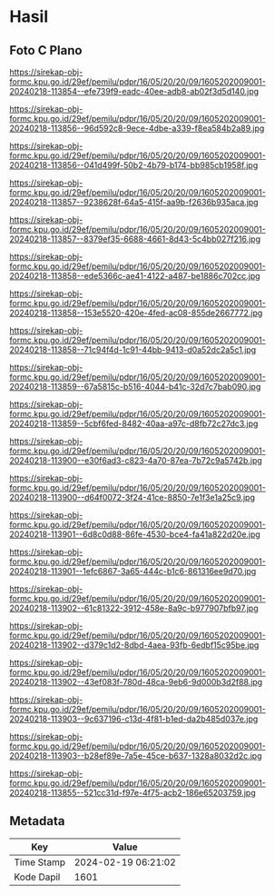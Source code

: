 # Hasil

## Foto C Plano

https://sirekap-obj-formc.kpu.go.id/29ef/pemilu/pdpr/16/05/20/20/09/1605202009001-20240218-113854--efe739f9-eadc-40ee-adb8-ab02f3d5d140.jpg

https://sirekap-obj-formc.kpu.go.id/29ef/pemilu/pdpr/16/05/20/20/09/1605202009001-20240218-113856--96d592c8-9ece-4dbe-a339-f8ea584b2a89.jpg

https://sirekap-obj-formc.kpu.go.id/29ef/pemilu/pdpr/16/05/20/20/09/1605202009001-20240218-113856--041d499f-50b2-4b79-b174-bb985cb1958f.jpg

https://sirekap-obj-formc.kpu.go.id/29ef/pemilu/pdpr/16/05/20/20/09/1605202009001-20240218-113857--9238628f-64a5-415f-aa9b-f2636b935aca.jpg

https://sirekap-obj-formc.kpu.go.id/29ef/pemilu/pdpr/16/05/20/20/09/1605202009001-20240218-113857--8379ef35-6688-4661-8d43-5c4bb027f216.jpg

https://sirekap-obj-formc.kpu.go.id/29ef/pemilu/pdpr/16/05/20/20/09/1605202009001-20240218-113858--ede5366c-ae41-4122-a487-be1886c702cc.jpg

https://sirekap-obj-formc.kpu.go.id/29ef/pemilu/pdpr/16/05/20/20/09/1605202009001-20240218-113858--153e5520-420e-4fed-ac08-855de2667772.jpg

https://sirekap-obj-formc.kpu.go.id/29ef/pemilu/pdpr/16/05/20/20/09/1605202009001-20240218-113858--71c94f4d-1c91-44bb-9413-d0a52dc2a5c1.jpg

https://sirekap-obj-formc.kpu.go.id/29ef/pemilu/pdpr/16/05/20/20/09/1605202009001-20240218-113859--67a5815c-b516-4044-b41c-32d7c7bab090.jpg

https://sirekap-obj-formc.kpu.go.id/29ef/pemilu/pdpr/16/05/20/20/09/1605202009001-20240218-113859--5cbf6fed-8482-40aa-a97c-d8fb72c27dc3.jpg

https://sirekap-obj-formc.kpu.go.id/29ef/pemilu/pdpr/16/05/20/20/09/1605202009001-20240218-113900--e30f6ad3-c823-4a70-87ea-7b72c9a5742b.jpg

https://sirekap-obj-formc.kpu.go.id/29ef/pemilu/pdpr/16/05/20/20/09/1605202009001-20240218-113900--d64f0072-3f24-41ce-8850-7e1f3e1a25c9.jpg

https://sirekap-obj-formc.kpu.go.id/29ef/pemilu/pdpr/16/05/20/20/09/1605202009001-20240218-113901--6d8c0d88-86fe-4530-bce4-fa41a822d20e.jpg

https://sirekap-obj-formc.kpu.go.id/29ef/pemilu/pdpr/16/05/20/20/09/1605202009001-20240218-113901--1efc6867-3a65-444c-b1c6-861316ee9d70.jpg

https://sirekap-obj-formc.kpu.go.id/29ef/pemilu/pdpr/16/05/20/20/09/1605202009001-20240218-113902--61c81322-3912-458e-8a9c-b977907bfb97.jpg

https://sirekap-obj-formc.kpu.go.id/29ef/pemilu/pdpr/16/05/20/20/09/1605202009001-20240218-113902--d379c1d2-8dbd-4aea-93fb-6edbf15c95be.jpg

https://sirekap-obj-formc.kpu.go.id/29ef/pemilu/pdpr/16/05/20/20/09/1605202009001-20240218-113902--43ef083f-780d-48ca-9eb6-9d000b3d2f88.jpg

https://sirekap-obj-formc.kpu.go.id/29ef/pemilu/pdpr/16/05/20/20/09/1605202009001-20240218-113903--9c637196-c13d-4f81-b1ed-da2b485d037e.jpg

https://sirekap-obj-formc.kpu.go.id/29ef/pemilu/pdpr/16/05/20/20/09/1605202009001-20240218-113903--b28ef89e-7a5e-45ce-b637-1328a8032d2c.jpg

https://sirekap-obj-formc.kpu.go.id/29ef/pemilu/pdpr/16/05/20/20/09/1605202009001-20240218-113855--521cc31d-f97e-4f75-acb2-186e65203759.jpg


## Metadata

| Key        | Value               |
| ---------- | ------------------- |
| Time Stamp | 2024-02-19 06:21:02 |
| Kode Dapil | 1601                |



